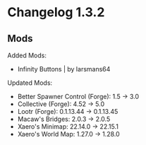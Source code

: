# Changelog 1.3.2

## Mods
Added Mods:
- Infinity Buttons | by larsmans64

Updated Mods:
- Better Spawner Control (Forge): 1.5 -> 3.0
- Collective (Forge): 4.52 -> 5.0
- Lootr (Forge): 0.1.13.44 -> 0.1.13.45
- Macaw's Bridges: 2.0.3 -> 2.0.5
- Xaero's Minimap: 22.14.0 -> 22.15.1
- Xaero's World Map: 1.27.0 -> 1.28.0

